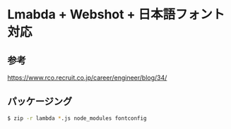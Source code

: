 # Lmabda + Webshot + 日本語フォント対応

## 参考
https://www.rco.recruit.co.jp/career/engineer/blog/34/

## パッケージング
```sh
$ zip -r lambda *.js node_modules fontconfig
```
